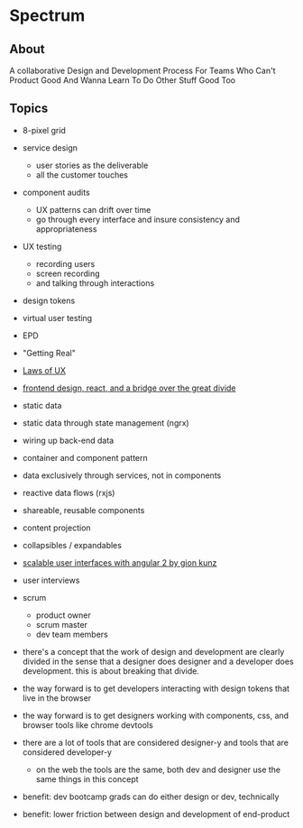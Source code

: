 # Spectrum

## About
A collaborative Design and Development Process For Teams Who Can't Product Good And Wanna Learn To Do Other Stuff Good Too 

## Topics
- 8-pixel grid
- service design
  - user stories as the deliverable
  - all the customer touches
- component audits
  - UX patterns can drift over time
  - go through every interface and insure consistency and appropriateness
- UX testing
  - recording users
  - screen recording
  - and talking through interactions
- design tokens
- virtual user testing
- EPD
- "Getting Real"
- [Laws of UX](https://lawsofux.com)
- [frontend design, react, and a bridge over the great divide](http://bradfrost.com/blog/post/frontend-design-react-and-a-bridge-over-the-great-divide/)

- static data
- static data through state management (ngrx)
- wiring up back-end data
- container and component pattern
- data exclusively through services, not in components
- reactive data flows (rxjs)
- shareable, reusable components
- content projection
- collapsibles / expandables
- [scalable user interfaces with angular 2 by gion kunz](https://www.youtube.com/watch?v=A4-bxyjXc40)

- user interviews
- scrum
  - product owner
  - scrum master
  - dev team members

- there's a concept that the work of design and development are clearly divided in the sense that a designer does designer and a developer does development. this is about breaking that divide.

- the way forward is to get developers interacting with design tokens that live in the browser
- the way forward is to get designers working with components, css, and browser tools like chrome devtools

- there are a lot of tools that are considered designer-y and tools that are considered developer-y
   - on the web the tools are the same, both dev and designer use the same things in this concept

- benefit: dev bootcamp grads can do either design or dev, technically
- benefit: lower friction between design and development of end-product











